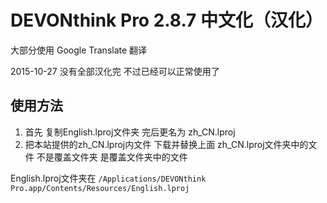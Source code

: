 # DEVONthink Pro 2.8.7 中文化（汉化）

大部分使用 Google Translate 翻译


2015-10-27 没有全部汉化完 不过已经可以正常使用了

## 使用方法
1. 首先 复制English.lproj文件夹 完后更名为 zh_CN.lproj
2. 把本站提供的zh_CN.lproj内文件 下载并替换上面 zh_CN.lproj文件夹中的文件 不是覆盖文件夹 是覆盖文件夹中的文件

English.lproj文件夹在 
`/Applications/DEVONthink Pro.app/Contents/Resources/English.lproj`
